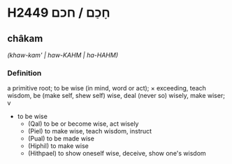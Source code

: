 # H2449 חָכַם / חכם

## châkam

_(khaw-kam' | haw-KAHM | ha-HAHM)_

### Definition

a primitive root; to be wise (in mind, word or act); × exceeding, teach wisdom, be (make self, shew self) wise, deal (never so) wisely, make wiser; v

- to be wise
  - (Qal) to be or become wise, act wisely
  - (Piel) to make wise, teach wisdom, instruct
  - (Pual) to be made wise
  - (Hiphil) to make wise
  - (Hithpael) to show oneself wise, deceive, show one's wisdom

